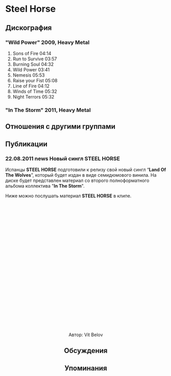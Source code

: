 # Steel Horse



## Дискография

### "Wild Power" 2009, Heavy Metal

1. Sons of Fire  04:14   
2. Run to Survive  03:57   
3. Burning Soul  04:32   
4. Wild Power  03:41 
5. Nemesis  05:53   
6. Raise your Fist  05:08 
7. Line of Fire  04:12 
8. Winds of Time  05:32
9. Night Terrors  05:32 

### "In The Storm" 2011, Heavy Metal




## Отношения с другими группами


## Публикации

### 22.08.2011 news Новый сингл STEEL HORSE

<P>Испанцы <STRONG>STEEL HORSE</STRONG> подготовили к релизу свой новый сингл “<STRONG>Land Of The Wolves</STRONG>”, который будет издан в виде семидюмового винила. На диске будет представлен материал со второго полноформатного альбома коллектива "<STRONG>In The Storm</STRONG>".</P>
<P>Ниже можно послушать материал<STRONG> STEEL HORSE</STRONG> в клипе.</P>
<P><center><object style="height: 390px; width: 640px"><param name="movie" value="http://www.youtube.com/v/W0_0vFAgjH4?version=3"><param name="allowFullScreen" value="true"><param name="allowScriptAccess" value="always"><embed src="http://www.youtube.com/v/W0_0vFAgjH4?version=3" type="application/x-shockwave-flash" allowfullscreen="true" allowScriptAccess="always" width="640" height="390"></object></P>
Автор: Vit Belov


## Обсуждения


## Упоминания

